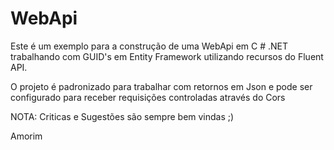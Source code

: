 # WebApi
Este é um exemplo para a construção de uma WebApi em  C # .NET trabalhando com GUID's em Entity Framework utilizando recursos do Fluent API.

O projeto é padronizado para trabalhar com retornos em Json e pode ser configurado para receber requisições controladas através do Cors

NOTA: Criticas e Sugestões são sempre bem vindas ;)

Amorim
